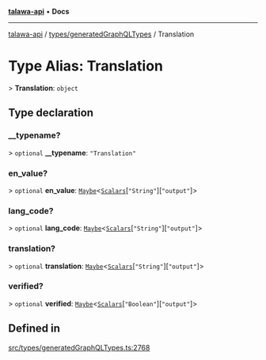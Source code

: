 [**talawa-api**](../../../README.md) • **Docs**

***

[talawa-api](../../../modules.md) / [types/generatedGraphQLTypes](../README.md) / Translation

# Type Alias: Translation

\> **Translation**: `object`

## Type declaration

### \_\_typename?

\> `optional` **\_\_typename**: `"Translation"`

### en\_value?

\> `optional` **en\_value**: [`Maybe`](Maybe.md)\<[`Scalars`](Scalars.md)\[`"String"`\]\[`"output"`\]\>

### lang\_code?

\> `optional` **lang\_code**: [`Maybe`](Maybe.md)\<[`Scalars`](Scalars.md)\[`"String"`\]\[`"output"`\]\>

### translation?

\> `optional` **translation**: [`Maybe`](Maybe.md)\<[`Scalars`](Scalars.md)\[`"String"`\]\[`"output"`\]\>

### verified?

\> `optional` **verified**: [`Maybe`](Maybe.md)\<[`Scalars`](Scalars.md)\[`"Boolean"`\]\[`"output"`\]\>

## Defined in

[src/types/generatedGraphQLTypes.ts:2768](https://github.com/PalisadoesFoundation/talawa-api/blob/0e711c6a6b57f55ab5776fc9c8edfc5ebc0b3d70/src/types/generatedGraphQLTypes.ts#L2768)
